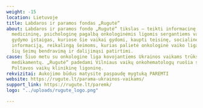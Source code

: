 ```yaml
---
weight: -15
location: Lietuvoje
title: Labdaros ir paramos fondas „Rugutė“
about: Labdaros ir paramos fondo „Rugutė“ tikslas – teikti informacinę, finansinę,
  medicininę, psichologinę pagalbą onkologinėmis ligomis sergantiems vaikams, remti
  gydymo įstaigas, kuriose šie vaikai gydomi, kaupti teisinę, socialinę, medicininę
  informaciją, reikalingą šeimoms, kurias palietė onkologinė vaiko liga, skatinti
  šių šeimų bendravimą ir dalijimąsi patirtimi.
cause: Šiuo metu su onkologine liga kovojantiems Ukrainos vaikams trūksta tam tikrų
  medikamentų. „Rugutė“ padedami Vilniaus vaikų onkohematologų ruošia siuntą į Ukrainą,
  Poltavos vaikų klinikinę ligoninę.
rekvizitai: Aukojimo būdus matysite paspaudę mygtuką PAREMTI
website: https://rugute.lt/parama-ukrainos-vaikams/
support_link: https://rugute.lt/paremk/
logo: "../uploads/rugute_logo.png"

---
```


